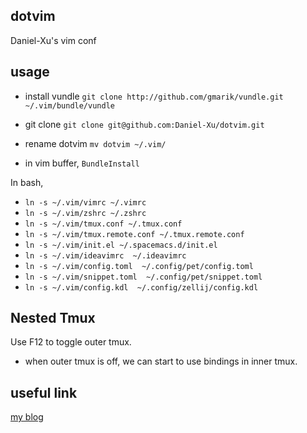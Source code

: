 ## dotvim ##

Daniel-Xu's vim conf

## usage ##

* install vundle
`git clone http://github.com/gmarik/vundle.git ~/.vim/bundle/vundle`

* git clone
`git clone git@github.com:Daniel-Xu/dotvim.git`

* rename dotvim
`mv dotvim ~/.vim/`

* in vim buffer, `BundleInstall`

In bash,

* `ln -s ~/.vim/vimrc ~/.vimrc`
* `ln -s ~/.vim/zshrc ~/.zshrc`
* `ln -s ~/.vim/tmux.conf ~/.tmux.conf`
* `ln -s ~/.vim/tmux.remote.conf ~/.tmux.remote.conf`
* `ln -s ~/.vim/init.el ~/.spacemacs.d/init.el`
* `ln -s ~/.vim/ideavimrc  ~/.ideavimrc`
* `ln -s ~/.vim/config.toml  ~/.config/pet/config.toml`
* `ln -s ~/.vim/snippet.toml  ~/.config/pet/snippet.toml`
* `ln -s ~/.vim/config.kdl  ~/.config/zellij/config.kdl`

## Nested Tmux

Use F12 to toggle outer tmux.

* when outer tmux is off, we can start to use bindings in inner tmux.

## useful link ##

[my blog](http://daniel-xu.github.com/blog/2013/03/04/vim-plugin/)
